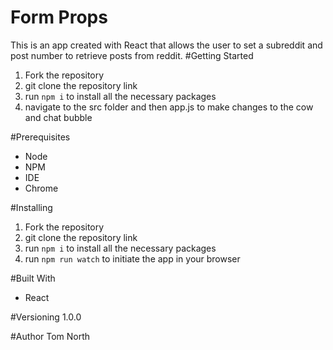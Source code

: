 # Form Props
This is an app created with React that allows the user to set a subreddit and post number to retrieve posts from reddit.
#Getting Started
1. Fork the repository
2. git clone the repository link
3. run ```npm i``` to install all the necessary packages
4. navigate to the src folder and then app.js to make changes to the cow and chat bubble

#Prerequisites
- Node
- NPM
- IDE
- Chrome

#Installing
1. Fork the repository
2. git clone the repository link
3. run ```npm i``` to install all the necessary packages
4. run ```npm run watch``` to initiate the app in your browser

#Built With
- React

#Versioning
1.0.0

#Author
Tom North
